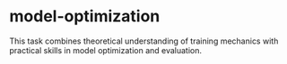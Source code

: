 # model-optimization
This task combines theoretical understanding of training mechanics with practical skills in model optimization and evaluation.
